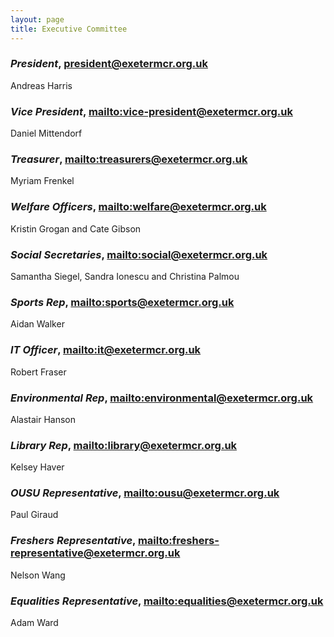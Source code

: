 ```yaml
---
layout: page
title: Executive Committee
---
```

### *President*, <president@exetermcr.org.uk>

Andreas Harris

### *Vice President*, <mailto:vice-president@exetermcr.org.uk>

Daniel Mittendorf

### *Treasurer*, <mailto:treasurers@exetermcr.org.uk>

Myriam Frenkel

### *Welfare Officers*, <mailto:welfare@exetermcr.org.uk>

Kristin Grogan and Cate Gibson

### *Social Secretaries*, <mailto:social@exetermcr.org.uk>

Samantha Siegel, Sandra Ionescu and Christina Palmou

### *Sports Rep*, <mailto:sports@exetermcr.org.uk>

Aidan Walker

### *IT Officer*, <mailto:it@exetermcr.org.uk>

Robert Fraser

### *Environmental Rep*, <mailto:environmental@exetermcr.org.uk>

Alastair Hanson

### *Library Rep*, <mailto:library@exetermcr.org.uk>

Kelsey Haver

### *OUSU Representative*, <mailto:ousu@exetermcr.org.uk>

Paul Giraud

### *Freshers Representative*, <mailto:freshers-representative@exetermcr.org.uk>

Nelson Wang

### *Equalities Representative*, <mailto:equalities@exetermcr.org.uk>

Adam Ward
